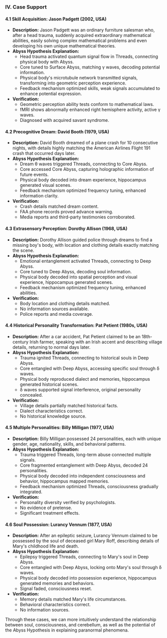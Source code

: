 ### IV. Case Support

#### 4.1 Skill Acquisition: Jason Padgett (2002, USA)

- **Description:** Jason Padgett was an ordinary furniture salesman who, after a head trauma, suddenly acquired extraordinary mathematical abilities, easily solving complex mathematical problems and even developing his own unique mathematical theories.
- **Abyss Hypothesis Explanation:**
    - Head trauma activated quantum signal flow in Threads, connecting physical body with Abyss.
    - Core tuned to Surface Abyss, matching γ waves, decoding potential information.
    - Physical body's microtubule network transmitted signals, transforming into geometric perception experience.
    - Feedback mechanism optimized skills, weak signals accumulated to enhance potential expression.
- **Verification:**
    - Geometric perception ability tests conform to mathematical laws.
    - fMRI shows abnormally enhanced right hemisphere activity, active γ waves.
    - Diagnosed with acquired savant syndrome.

#### 4.2 Precognitive Dream: David Booth (1979, USA)

- **Description:** David Booth dreamed of a plane crash for 10 consecutive nights, with details highly matching the American Airlines Flight 191 crash that occurred days later.
- **Abyss Hypothesis Explanation:**
    - Dream θ waves triggered Threads, connecting to Core Abyss.
    - Core accessed Core Abyss, capturing holographic information of future events.
    - Physical body decoded into dream experience, hippocampus generated visual scenes.
    - Feedback mechanism optimized frequency tuning, enhanced information clarity.
- **Verification:**
    - Crash details matched dream content.
    - FAA phone records proved advance warning.
    - Media reports and third-party testimonies corroborated.

#### 4.3 Extrasensory Perception: Dorothy Allison (1968, USA)

- **Description:** Dorothy Allison guided police through dreams to find a missing boy's body, with location and clothing details exactly matching the scene.
- **Abyss Hypothesis Explanation:**
    - Emotional entanglement activated Threads, connecting to Deep Abyss.
    - Core tuned to Deep Abyss, decoding soul information.
    - Physical body decoded into spatial perception and visual experience, hippocampus generated scenes.
    - Feedback mechanism optimized frequency tuning, enhanced abilities.
- **Verification:**
    - Body location and clothing details matched.
    - No information sources available.
    - Police reports and media coverage.

#### 4.4 Historical Personality Transformation: Pat Petient (1980s, USA)

- **Description:** After a car accident, Pat Petient claimed to be an 18th-century Irish farmer, speaking with an Irish accent and describing village details, returning to normal days later.
- **Abyss Hypothesis Explanation:**
    - Trauma ignited Threads, connecting to historical souls in Deep Abyss.
    - Core entangled with Deep Abyss, accessing specific soul through δ waves.
    - Physical body reproduced dialect and memories, hippocampus generated historical scenes.
    - δ waves supported signal interference, original personality concealed.
- **Verification:**
    - Village details partially matched historical facts.
    - Dialect characteristics correct.
    - No historical knowledge source.

#### 4.5 Multiple Personalities: Billy Milligan (1977, USA)

- **Description:** Billy Milligan possessed 24 personalities, each with unique gender, age, nationality, skills, and behavioral patterns.
- **Abyss Hypothesis Explanation:**
    - Trauma triggered Threads, long-term abuse connected multiple signals.
    - Core fragmented entanglement with Deep Abyss, decoded 24 personalities.
    - Physical body decoded into independent consciousness and behavior, hippocampus mapped memories.
    - Feedback mechanism optimized Threads, consciousness gradually integrated.
- **Verification:**
    - Personality diversity verified by psychologists.
    - No evidence of pretense.
    - Significant treatment effects.

#### 4.6 Soul Possession: Lurancy Vennum (1877, USA)

- **Description:** After an epileptic seizure, Lurancy Vennum claimed to be possessed by the soul of deceased girl Mary Roff, describing details of Mary's childhood life and death.
- **Abyss Hypothesis Explanation:**
    - Epilepsy triggered Threads, connecting to Mary's soul in Deep Abyss.
    - Core entangled with Deep Abyss, locking onto Mary's soul through δ waves.
    - Physical body decoded into possession experience, hippocampus generated memories and behaviors.
    - Signal faded, consciousness reset.
- **Verification:**
    - Memory details matched Mary's life circumstances.
    - Behavioral characteristics correct.
    - No information sources.

Through these cases, we can more intuitively understand the relationship between soul, consciousness, and cerebellum, as well as the potential of the Abyss Hypothesis in explaining paranormal phenomena.